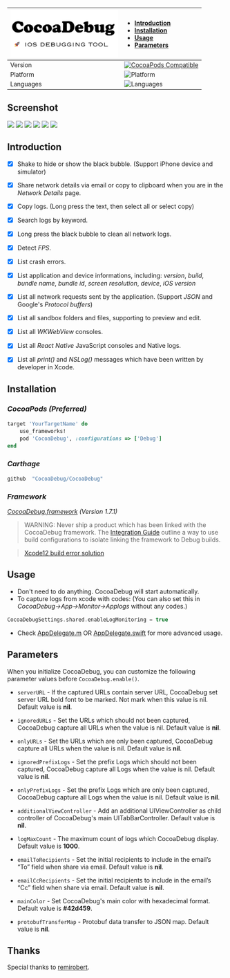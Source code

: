 | <img alt="logo" src="https://raw.githubusercontent.com/CocoaDebug/CocoaDebug/master/pic/logo.png" width="250"/> | <ul align="left"><li><a href="#introduction">Introduction</a><li><a href="#installation">Installation</a><li><a href="#usage">Usage</a><li><a href="#parameters">Parameters</a></ul> |
| -------------- | -------------- |
| Version | [![CocoaPods Compatible](https://img.shields.io/cocoapods/v/CocoaDebug.svg)](https://img.shields.io/cocoapods/v/CocoaDebug.svg) |
| Platform | ![Platform](https://img.shields.io/badge/platforms-iOS%208.0+-blue.svg) |
| Languages | ![Languages](https://img.shields.io/badge/languages-Swift%20%7C%20ObjC-blue.svg) |

<span style="float:none" />

## Screenshot

<img src="https://raw.githubusercontent.com/CocoaDebug/CocoaDebug/master/pic/a1.png" width="250">
<img src="https://raw.githubusercontent.com/CocoaDebug/CocoaDebug/master/pic/a2.png" width="250">
<img src="https://raw.githubusercontent.com/CocoaDebug/CocoaDebug/master/pic/a3.png" width="250">
<img src="https://raw.githubusercontent.com/CocoaDebug/CocoaDebug/master/pic/a4.png" width="250">
<img src="https://raw.githubusercontent.com/CocoaDebug/CocoaDebug/master/pic/a5.png" width="250">
<img src="https://raw.githubusercontent.com/CocoaDebug/CocoaDebug/master/pic/a6.png" width="250">

## Introduction

- [x] Shake to hide or show the black bubble. (Support iPhone device and simulator)

- [x] Share network details via email or copy to clipboard when you are in the *Network Details* page.

- [x] Copy logs. (Long press the text, then select all or select copy)

- [x] Search logs by keyword.

- [x] Long press the black bubble to clean all network logs.

- [x] Detect *FPS*.

- [x] List crash errors.

- [x] List application and device informations, including: *version*, *build*, *bundle name*, *bundle id*, *screen resolution*, *device*, *iOS version*

- [x] List all network requests sent by the application. (Support *JSON* and Google's *Protocol buffers*)

- [x] List all sandbox folders and files, supporting to preview and edit.

- [x] List all *WKWebView* consoles.

- [x] List all *React Native* JavaScript consoles and Native logs.

- [x] List all *print()* and *NSLog()* messages which have been written by developer in Xcode.

## Installation

### *CocoaPods* *(Preferred)*

```ruby
target 'YourTargetName' do
    use_frameworks!
    pod 'CocoaDebug', :configurations => ['Debug']
end
```

### *Carthage*

```ruby
github  "CocoaDebug/CocoaDebug"
```

### *Framework*

*[CocoaDebug.framework](https://raw.githubusercontent.com/CocoaDebug/CocoaDebug/master/CocoaDebug.framework.zip) (Version 1.7.1)*

> WARNING: Never ship a product which has been linked with the CocoaDebug framework. The [Integration Guide](https://github.com/CocoaDebug/CocoaDebug/wiki/Integration-Guide) outline a way to use build configurations to isolate linking the framework to Debug builds.

> [Xcode12 build error solution](https://stackoverflow.com/questions/63267897/building-for-ios-simulator-but-the-linked-framework-framework-was-built)

## Usage

- Don't need to do anything. CocoaDebug will start automatically.
- To capture logs from xcode with codes: (You can also set this in *CocoaDebug->App->Monitor->Applogs* without any codes.)
```swift
CocoaDebugSettings.shared.enableLogMonitoring = true
```
- Check [AppDelegate.m](https://github.com/CocoaDebug/CocoaDebug/blob/master/Example_Objc/Example_Objc/AppDelegate.m) OR [AppDelegate.swift](https://github.com/CocoaDebug/CocoaDebug/blob/master/Example_Swift/Example_Swift/AppDelegate.swift) for more advanced usage.

## Parameters

When you initialize CocoaDebug, you can customize the following parameter values before `CocoaDebug.enable()`.

- `serverURL` - If the captured URLs contain server URL, CocoaDebug set server URL bold font to be marked. Not mark when this value is nil. Default value is **nil**.

- `ignoredURLs` - Set the URLs which should not been captured, CocoaDebug capture all URLs when the value is nil. Default value is **nil**.

- `onlyURLs` - Set the URLs which are only been captured, CocoaDebug capture all URLs when the value is nil. Default value is **nil**.

- `ignoredPrefixLogs` - Set the prefix Logs which should not been captured, CocoaDebug capture all Logs when the value is nil. Default value is **nil**.

- `onlyPrefixLogs` - Set the prefix Logs which are only been captured, CocoaDebug capture all Logs when the value is nil. Default value is **nil**.

- `additionalViewController` - Add an additional UIViewController as child controller of CocoaDebug's main UITabBarController. Default value is **nil**.

- `logMaxCount` - The maximum count of logs which CocoaDebug display. Default value is **1000**.

- `emailToRecipients` - Set the initial recipients to include in the email’s “To” field when share via email. Default value is **nil**.

- `emailCcRecipients` - Set the initial recipients to include in the email’s “Cc” field when share via email. Default value is **nil**.

- `mainColor` - Set CocoaDebug's main color with hexadecimal format. Default value is **#42d459**.

- `protobufTransferMap` - Protobuf data transfer to JSON map. Default value is **nil**.

## Thanks

Special thanks to [remirobert](https://github.com/remirobert).

